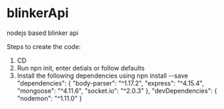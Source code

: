 # blinkerApi
nodejs based blinker api

Steps to create the code:
1. CD <Project Directory>
2. Run npn init, enter detials or follow defaults
3. Install the following dependencies using npn install <dependency> --save
"dependencies": {
    "body-parser": "^1.17.2",
    "express": "^4.15.4",
    "mongoose": "^4.11.6",
    "socket.io": "^2.0.3"
  },
  "devDependencies": {
    "nodemon": "^1.11.0"
  }
  
  

